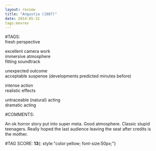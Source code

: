```yaml
---  
layout: review  
title: "Angustia (1987)"  
date: 2014-05-31  
tags:movrev  
---  
```

  
#TAGS:  
fresh perspective  
  
excellent camera work  
immersive atmosphere  
fitting soundtrack  
  
unexpected outcome  
acceptable suspense (developments predicted minutes before)  
  
intense action  
realistic effects  
  
untraceable (natural) acting  
dramatic acting  
  
#COMMENTS:  
  
An ok horror story put into super meta. Good atmosphere. Classic stupid teenagers. Really hoped the last audience leaving the seat after credits is the mother.  
  
  
  
  
  
#TAG SCORE: **13**{: style:"color:yellow; font-size:50px;"}  
